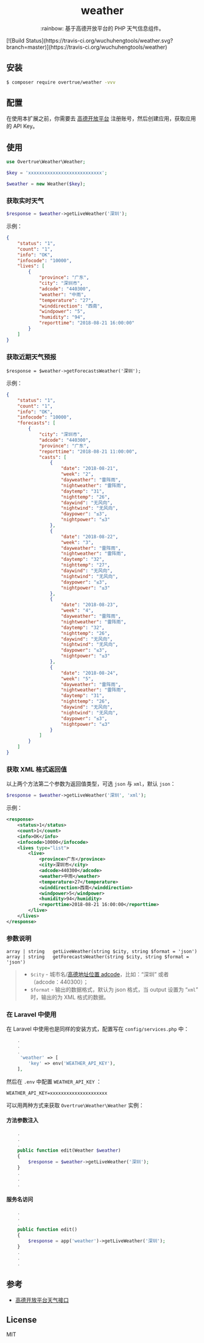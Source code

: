 <h1 align="center"> weather </h1>

<p align="center">:rainbow: 基于高德开放平台的 PHP 天气信息组件。</p>
[![Build Status](https://travis-ci.org/wuchuhengtools/weather.svg?branch=master)](https://travis-ci.org/wuchuhengtools/weather)


## 安装

```sh
$ composer require overtrue/weather -vvv
```

## 配置

在使用本扩展之前，你需要去 [高德开放平台](https://lbs.amap.com/dev/id/newuser) 注册账号，然后创建应用，获取应用的 API Key。


## 使用

```php
use Overtrue\Weather\Weather;

$key = 'xxxxxxxxxxxxxxxxxxxxxxxxxxx';

$weather = new Weather($key);
```

###  获取实时天气

```php
$response = $weather->getLiveWeather('深圳');
```
示例：

```json
{
    "status": "1",
    "count": "1",
    "info": "OK",
    "infocode": "10000",
    "lives": [
        {
            "province": "广东",
            "city": "深圳市",
            "adcode": "440300",
            "weather": "中雨",
            "temperature": "27",
            "winddirection": "西南",
            "windpower": "5",
            "humidity": "94",
            "reporttime": "2018-08-21 16:00:00"
        }
    ]
}
```

### 获取近期天气预报

```
$response = $weather->getForecastsWeather('深圳');
```
示例：

```json
{
    "status": "1",
    "count": "1",
    "info": "OK",
    "infocode": "10000",
    "forecasts": [
        {
            "city": "深圳市",
            "adcode": "440300",
            "province": "广东",
            "reporttime": "2018-08-21 11:00:00",
            "casts": [
                {
                    "date": "2018-08-21",
                    "week": "2",
                    "dayweather": "雷阵雨",
                    "nightweather": "雷阵雨",
                    "daytemp": "31",
                    "nighttemp": "26",
                    "daywind": "无风向",
                    "nightwind": "无风向",
                    "daypower": "≤3",
                    "nightpower": "≤3"
                },
                {
                    "date": "2018-08-22",
                    "week": "3",
                    "dayweather": "雷阵雨",
                    "nightweather": "雷阵雨",
                    "daytemp": "32",
                    "nighttemp": "27",
                    "daywind": "无风向",
                    "nightwind": "无风向",
                    "daypower": "≤3",
                    "nightpower": "≤3"
                },
                {
                    "date": "2018-08-23",
                    "week": "4",
                    "dayweather": "雷阵雨",
                    "nightweather": "雷阵雨",
                    "daytemp": "32",
                    "nighttemp": "26",
                    "daywind": "无风向",
                    "nightwind": "无风向",
                    "daypower": "≤3",
                    "nightpower": "≤3"
                },
                {
                    "date": "2018-08-24",
                    "week": "5",
                    "dayweather": "雷阵雨",
                    "nightweather": "雷阵雨",
                    "daytemp": "31",
                    "nighttemp": "26",
                    "daywind": "无风向",
                    "nightwind": "无风向",
                    "daypower": "≤3",
                    "nightpower": "≤3"
                }
            ]
        }
    ]
}
```

### 获取 XML 格式返回值

以上两个方法第二个参数为返回值类型，可选 `json` 与 `xml`，默认 `json`：

```php
$response = $weather->getLiveWeather('深圳', 'xml');
```

示例：

```xml
<response>
    <status>1</status>
    <count>1</count>
    <info>OK</info>
    <infocode>10000</infocode>
    <lives type="list">
        <live>
            <province>广东</province>
            <city>深圳市</city>
            <adcode>440300</adcode>
            <weather>中雨</weather>
            <temperature>27</temperature>
            <winddirection>西南</winddirection>
            <windpower>5</windpower>
            <humidity>94</humidity>
            <reporttime>2018-08-21 16:00:00</reporttime>
        </live>
    </lives>
</response>
```

### 参数说明

```
array | string   getLiveWeather(string $city, string $format = 'json')
array | string   getForecastsWeather(string $city, string $format = 'json')
```

> - `$city` - 城市名/[高德地址位置 adcode](https://lbs.amap.com/api/webservice/guide/api/district)，比如：“深圳” 或者（adcode：440300）；
> - `$format`  - 输出的数据格式，默认为 json 格式，当 output 设置为 “`xml`” 时，输出的为 XML 格式的数据。


### 在 Laravel 中使用

在 Laravel 中使用也是同样的安装方式，配置写在 `config/services.php` 中：

```php
    .
    .
    .
     'weather' => [
        'key' => env('WEATHER_API_KEY'),
    ],
```

然后在 `.env` 中配置 `WEATHER_API_KEY` ：

```env
WEATHER_API_KEY=xxxxxxxxxxxxxxxxxxxxx
```

可以用两种方式来获取 `Overtrue\Weather\Weather` 实例：

#### 方法参数注入

```php
    .
    .
    .
    public function edit(Weather $weather)
    {
        $response = $weather->getLiveWeather('深圳');
    }
    .
    .
    .
```

#### 服务名访问

```php
    .
    .
    .
    public function edit()
    {
        $response = app('weather')->getLiveWeather('深圳');
    }
    .
    .
    .

```

## 参考

- [高德开放平台天气接口](https://lbs.amap.com/api/webservice/guide/api/weatherinfo/)

## License 
MIT
